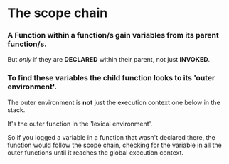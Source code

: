 # The scope chain
### A Function within a function/s gain variables from its parent function/s.
  But *only* if they are **DECLARED** within their parent, not just **INVOKED**.
  
### To find these variables the child function looks to its 'outer environment'.
  The outer environment is **not** just the execution context one below in the stack.
  
  It's the outer function in the 'lexical environment'.
  
  So if you logged a variable in a function that wasn't declared there, the function would follow the scope chain, 
  checking for the variable in all the outer functions until it reaches the global execution context. 
